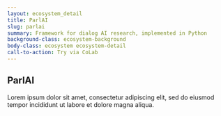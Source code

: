```yaml
---
layout: ecosystem_detail
title: ParlAI
slug: parlai
summary: Framework for dialog AI research, implemented in Python
background-class: ecosystem-background
body-class: ecosystem ecosystem-detail
call-to-action: Try via CoLab
---
```


## ParlAI

Lorem ipsum dolor sit amet, consectetur adipiscing elit, sed do eiusmod tempor incididunt ut labore et dolore magna aliqua.
